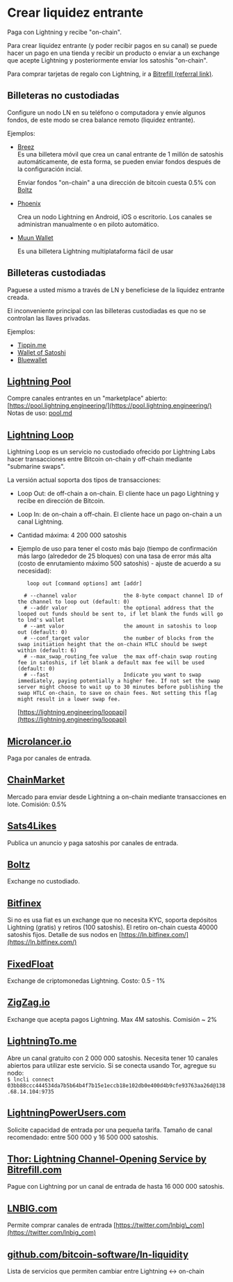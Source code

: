 # Crear liquidez entrante

Paga con Lightning y recibe "on-chain".

Para crear liquidez entrante \(y poder recibir pagos en su canal\) se puede hacer un pago en una tienda y recibir un producto o enviar a un exchange que acepte Lightning y posteriormente enviar los satoshis "on-chain".

Para comprar tarjetas de regalo con Lightning, ir a [Bitrefill \(referral link\)](https://www.bitrefill.com/buy/?code=XapbJJd8).

## Billeteras no custodiadas

Configure un nodo LN en su teléfono o computadora y envíe algunos fondos, de este modo se crea balance remoto \(liquidez entrante\).

Ejemplos:

* [Breez](https://breez.technology/)  
  Es una billetera móvil que crea un canal entrante de 1 millón de satoshis automáticamente, de esta forma, se pueden enviar fondos después de la configuración incial.

  Enviar fondos "on-chain" a una dirección de bitcoin cuesta 0.5% con [Boltz](https://boltz.exchange/)

* [Phoenix](https://phoenix.acinq.co/)

  Crea un nodo Lightning en Android, iOS o escritorio. Los canales se administran manualmente o en piloto automático.

* [Muun Wallet](https://muun.com/)

  Es una billetera Lightning multiplataforma fácil de usar

## Billeteras custodiadas

Paguese a usted mismo a través de LN y benefíciese de la liquidez entrante creada.

El inconveniente principal con las billeteras custodiadas es que no se controlan las llaves privadas.

Ejemplos:

* [Tippin.me](https://tippin.me/)
* [Wallet of Satoshi](https://www.walletofsatoshi.com/)
* [Bluewallet](https://bluewallet.io/)

## [Lightning Pool](https://pool.lightning.engineering/)


Compre canales entrantes en un "marketplace" abierto: [https://pool.lightning.engineering/](https://pool.lightning.engineering/) Notas de uso: [pool.md](herramientas-avanzadas/pool.md)

## [Lightning Loop](https://github.com/lightninglabs/loop)

Lightning Loop es un servicio no custodiado ofrecido por Lightning Labs hacer transacciones entre Bitcoin on-chain y off-chain mediante "submarine swaps".

La versión actual soporta dos tipos de transacciones:

* Loop Out: de off-chain a on-chain. El cliente hace un pago Lightning y recibe en dirección de Bitcoin.
* Loop In: de on-chain a off-chain. El cliente hace un pago on-chain a un canal Lightning.
* Cantidad máxima: 4 200 000 satoshis
* Ejemplo de uso para tener el costo más bajo \(tiempo de confirmación más largo \(alrededor de 25 bloques\) con una tasa de error más alta \(costo de enrutamiento máximo 500 satoshis\) - ajuste de acuerdo a su necesidad\):

  ```text
     loop out [command options] amt [addr]

    # --channel valor               the 8-byte compact channel ID of the channel to loop out (default: 0)
    # --addr valor                  the optional address that the looped out funds should be sent to, if let blank the funds will go to lnd's wallet
    # --amt valor                   the amount in satoshis to loop out (default: 0)
    # --conf_target valor           the number of blocks from the swap initiation height that the on-chain HTLC should be swept within (default: 6)
    # --max_swap_routing_fee value  the max off-chain swap routing fee in satoshis, if let blank a default max fee will be used (default: 0)
    # --fast                        Indicate you want to swap immediately, paying potentially a higher fee. If not set the swap server might choose to wait up to 30 minutes before publishing the swap HTLC on-chain, to save on chain fees. Not setting this flag might result in a lower swap fee.
  ```

  [https://lightning.engineering/loopapi](https://lightning.engineering/loopapi)

## [Microlancer.io](https://microlancer.io/services/?tag=%23lightning-network)

Paga por canales de entrada.

## [ChainMarket](https://chainmarket.etleneum.com/)

Mercado para enviar desde Lightning a on-chain mediante transacciones en lote. Comisión: 0.5%

## [Sats4Likes](https://kriptode.com/satsforlikes/index.html)

Publica un anuncio y paga satoshis por canales de entrada.

## [Boltz](https://boltz.exchange/)

Exchange no custodiado.

## [Bitfinex](https://bitfinex.com)

Si no es usa fiat es un exchange que no necesita KYC, soporta depósitos Lightning \(gratis\) y retiros \(100 satoshis\). El retiro on-chain cuesta 40000 satoshis fijos. Detalle de sus nodos en [https://ln.bitfinex.com/](https://ln.bitfinex.com/)

## [FixedFloat](https://fixedfloat.com/)

Exchange de criptomonedas Lightning. Costo: 0.5 - 1%

## [ZigZag.io](https://zigzag.io/)

Exchange que acepta pagos Lightning. Max 4M satoshis. Comisión ~ 2%

## [LightningTo.me](https://lightningto.me/)


Abre un canal gratuito con 2 000 000 satoshis. Necesita tener 10 canales abiertos para utilizar este servicio. Si se conecta usando Tor, agregue su nodo:  
`$ lncli connect 03bb88ccc444534da7b5b64b4f7b15e1eccb18e102db0e400d4b9cfe93763aa26d@138.68.14.104:9735`

## [LightningPowerUsers.com](https://lightningpowerusers.com/home/)

Solicite capacidad de entrada por una pequeña tarifa. Tamaño de canal recomendado: entre 500 000 y 16 500 000 satoshis.

## [Thor: Lightning Channel-Opening Service by Bitrefill.com](https://www.bitrefill.com/thor-lightning-network-channels/?hl=en)

Pague con Lightning por un canal de entrada de hasta 16 000 000 satoshis.

## [LNBIG.com](https://lnbig.com/#/open-channel)

Permite comprar canales de entrada [https://twitter.com/lnbig\_com](https://twitter.com/lnbig_com)

## [github.com/bitcoin-software/ln-liquidity](https://github.com/bitcoin-software/ln-liquidity)

Lista de servicios que permiten cambiar entre Lightning &lt;-&gt; on-chain
